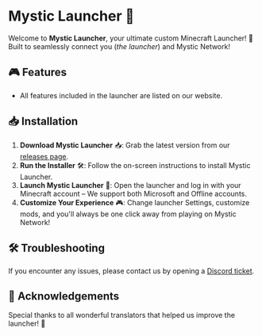 # Mystic Launcher 🌌

Welcome to **Mystic Launcher**, your ultimate custom Minecraft Launcher! 🚀<br>
Built to seamlessly connect you (<i>the launcher</i>) and Mystic Network!

## 🎮 Features

- All features included in the launcher are listed on our website.

## 📥 Installation

1. **Download Mystic Launcher** 📥: Grab the latest version from our [releases page](https://github.com/konfix/MysticLauncherPublic/releases).
2. **Run the Installer** 🛠️: Follow the on-screen instructions to install Mystic Launcher.
3. **Launch Mystic Launcher** 🚀: Open the launcher and log in with your Minecraft account &ndash; We support both Microsoft and Offline accounts.
4. **Customize Your Experience** 🎮: Change launcher Settings, customize mods, and you'll always be one click away from playing on Mystic Network!

## 🛠️ Troubleshooting

If you encounter any issues, please contact us by opening a [Discord ticket](https://mnmc.fun/discord).

## 🙌 Acknowledgements

Special thanks to all wonderful translators that helped us improve the launcher! 💖
